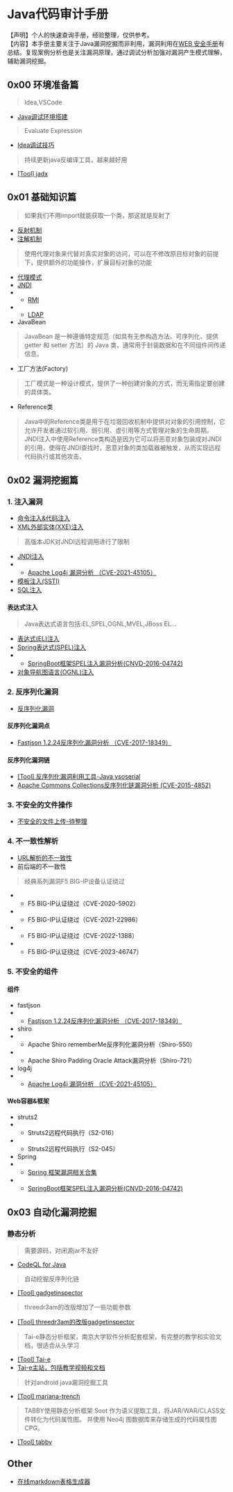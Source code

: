 # Java代码审计手册

【声明】个人的快速查询手册，经验整理，仅供参考。   
【内容】本手册主要关注于Java漏洞挖掘而非利用，漏洞利用在[WEB 安全手册](https://github.com/ReAbout/web-sec)有总结。复现案例分析也是关注漏洞原理，通过调试分析加强对漏洞产生模式理解，辅助漏洞挖掘。

## 0x00 环境准备篇
>Idea,VSCode
- [Java调试环境搭建](./base/debug.md)
> Evaluate Expression
- [Idea调试技巧](https://developer.aliyun.com/article/1058784)
>持续更新java反编译工具，越来越好用
- [[Tool] jadx](https://github.com/skylot/jadx)

## 0x01 基础知识篇

>如果我们不用import就能获取一个类，那这就是反射了
- [反射机制](./base/reflect.md)
- [注解机制](./base/annotation.md)
>使用代理对象来代替对真实对象的访问，可以在不修改原目标对象的前提下，提供额外的功能操作，扩展目标对象的功能
- [代理模式](./base/proxy.md)
- [JNDI](./base/jndi.md)
- - [RMI](./base/rmi.md)
- - [LDAP](./base/ldap.md)
- JavaBean
>JavaBean 是一种遵循特定规范（如具有无参构造方法、可序列化、提供 getter 和 setter 方法）的 Java 类，通常用于封装数据和在不同组件间传递信息。
- 工厂方法(Factory)
>工厂模式是一种设计模式，提供了一种创建对象的方式，而无需指定要创建的具体类。
- Reference类
>Java中的Reference类是用于在垃圾回收机制中提供对对象的引用控制，它允许开发者通过软引用、弱引用、虚引用等方式管理对象的生命周期。JNDI注入中使用Reference类构造是因为它可以将恶意对象包装成对JNDI的引用，使得在JNDI查找时，恶意对象的类加载器被触发，从而实现远程代码执行或其他攻击。

## 0x02 漏洞挖掘篇

### 1. 注入漏洞


- [命令注入&代码注入](./vul/rce.md)
- [XML外部实体(XXE)注入](./vul/xxe.md)
>高版本JDK对JNDI远程调用进行了限制
- [JNDI注入](./base/jndi.md)
- - [Apache Log4j 漏洞分析 （CVE-2021-45105）](./poc/CVE-2021-45105.md)
- [模板注入(SSTI)](./vul/ssti.md)
- [SQL注入](./vul/sql.md)

#### 表达式注入
>Java表达式语言包括:EL,SPEL,OGNL,MVEL,JBoss EL... 
- [表达式(EL)注入](./vul/el.md)
- [Spring表达式(SPEL)注入](./vul/el.md)
- - [SpringBoot框架SPEL注入漏洞分析(CNVD-2016-04742)](./poc/CNVD-2016-04742.md)
- [对象导航图语言(OGNL)注入](./vul/ognl.md)

### 2. 反序列化漏洞

- [反序列化漏洞](./vul/deserialization.md)

#### 反序列化漏洞点
- [Fastjson 1.2.24反序列化漏洞分析 （CVE-2017-18349）](./poc/CVE-2017-18349.md)
#### 反序列化漏洞链
- [[Tool] 反序列化漏洞利用工具-Java ysoserial](https://github.com/frohoff/ysoserial)
- [Apache Commons Collections反序列化链漏洞分析 (CVE-2015-4852)](./poc/CVE-2015-4852.md)


### 3. 不安全的文件操作

- [不安全的文件上传-待整理](./vul/upload.md)

### 4. 不一致性解析

- [URL解析的不一致性](./vul/inconsistency-url.md)
- 前后端的不一致性
>经典系列漏洞F5 BIG-IP设备认证绕过
- - F5 BIG-IP认证绕过（CVE-2020-5902）
- - F5 BIG-IP认证绕过（CVE-2021-22986）
- - F5 BIG-IP认证绕过（CVE-2022-1388）
- - F5 BIG-IP认证绕过（CVE-2023-46747）

### 5. 不安全的组件

#### 组件

- fastjson
- - [Fastjson 1.2.24反序列化漏洞分析 （CVE-2017-18349）](./poc/CVE-2017-18349.md)
- shiro
- - Apache Shiro rememberMe反序列化漏洞分析（Shiro-550）
- - Apache Shiro Padding Oracle Attack漏洞分析（Shiro-721）
- log4j
- - [Apache Log4j 漏洞分析 （CVE-2021-45105）](./poc/CVE-2021-45105.md)


#### Web容器&框架
- struts2
- -  Struts2远程代码执行（S2-016）
- -  Struts2远程代码执行（S2-045）
- Spring
- - [Spring 框架漏洞相关合集](https://www.viewofthai.link/2023/01/18/spring-%E6%A1%86%E6%9E%B6%E6%BC%8F%E6%B4%9E%E7%9B%B8%E5%85%B3%E5%90%88%E9%9B%86/)
- -  [SpringBoot框架SPEL注入漏洞分析(CNVD-2016-04742)](./poc/CNVD-2016-04742.md)

## 0x03 自动化漏洞挖掘

### 静态分析
>需要源码，对闭源jar不友好
- [CodeQL for Java](./auto/codeql.md)
>自动挖掘反序列化链
- [[Tool] gadgetinspector](https://github.com/JackOfMostTrades/gadgetinspector)
> threedr3am的改版增加了一些功能参数
- [[Tool] threedr3am的改版gadgetinspector](https://github.com/threedr3am/gadgetinspector)
>Tai-e静态分析框架，南京大学软件分析配套框架，有完整的教学和实验文档，很适合从头学习
- [[Tool] Tai-e](https://github.com/pascal-lab/Tai-e)
- [Tai-e主站，包括教学视频和文档](https://tai-e.pascal-lab.net/)
>针对android java漏洞挖掘工具
- [[Tool] mariana-trench
](https://github.com/facebook/mariana-trench)
>TABBY使用静态分析框架 Soot 作为语义提取工具，将JAR/WAR/CLASS文件转化为代码属性图。 并使用 Neo4j 图数据库来存储生成的代码属性图CPG。
- [[Tool] tabby](https://github.com/wh1t3p1g/tabby)



## Other

- [在线markdown表格生成器](https://tableconvert.com/zh-cn/markdown-generator)